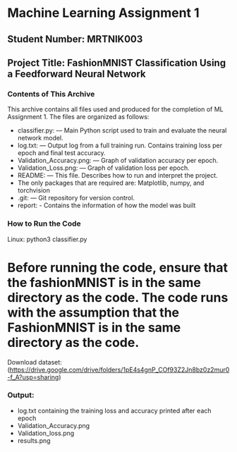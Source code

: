 # Machine Learning Assignment 1
## Student Number: MRTNIK003
## Project Title: FashionMNIST Classification Using a Feedforward Neural Network

### Contents of This Archive
This archive contains all files used and produced for the completion of ML Assignment 1. The files are organized as follows:

- classifier.py: — Main Python script used to train and evaluate the neural network model.
- log.txt: — Output log from a full training run. Contains training loss per epoch and final test accuracy.
- Validation_Accuracy.png: — Graph of validation accuracy per epoch.
- Validation_Loss.png: — Graph of validation loss per epoch.
- README: — This file. Describes how to run and interpret the project.
- The only packages that are required are: Matplotlib, numpy, and torchvision
- .git: — Git repository for version control.
- report: - Contains the information of how the model was built

### How to Run the Code
Linux:
python3 classifier.py

# Before running the code, ensure that the fashionMNIST is in the same directory as the code. The code runs with the assumption that the FashionMNIST is in the same directory as the code. 
Download dataset: (https://drive.google.com/drive/folders/1pE4s4gnP_COf93Z2Jn8bz0z2mur0-f_A?usp=sharing)

### Output:
- log.txt containing the training loss and accuracy printed after each epoch
- Validation_Accuracy.png
- Validation_loss.png
- results.png
